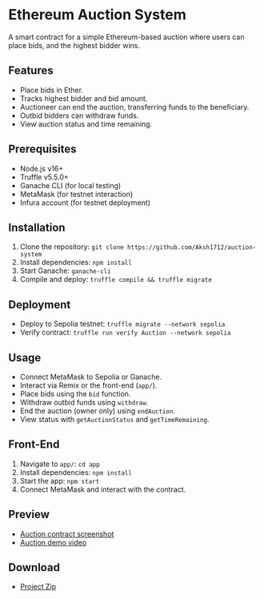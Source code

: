 # Ethereum Auction System

A smart contract for a simple Ethereum-based auction where users can place bids, and the highest bidder wins.

## Features
- Place bids in Ether.
- Tracks highest bidder and bid amount.
- Auctioneer can end the auction, transferring funds to the beneficiary.
- Outbid bidders can withdraw funds.
- View auction status and time remaining.

## Prerequisites
- Node.js v16+
- Truffle v5.5.0+
- Ganache CLI (for local testing)
- MetaMask (for testnet interaction)
- Infura account (for testnet deployment)

## Installation
1. Clone the repository: `git clone https://github.com/Aksh1712/auction-system`
2. Install dependencies: `npm install`
3. Start Ganache: `ganache-cli`
4. Compile and deploy: `truffle compile && truffle migrate`

## Deployment
- Deploy to Sepolia testnet: `truffle migrate --network sepolia`
- Verify contract: `truffle run verify Auction --network sepolia`

## Usage
- Connect MetaMask to Sepolia or Ganache.
- Interact via Remix or the front-end (`app/`).
- Place bids using the `bid` function.
- Withdraw outbid funds using `withdraw`.
- End the auction (owner only) using `endAuction`.
- View status with `getAuctionStatus` and `getTimeRemaining`.

## Front-End
1. Navigate to `app/`: `cd app`
2. Install dependencies: `npm install`
3. Start the app: `npm start`
4. Connect MetaMask and interact with the contract.

## Preview
- [Auction contract screenshot](preview/auction_screenshot.png)
- [Auction demo video](preview/auction_demo.gif)

## Download
- [Project Zip](https://github.com/Aksh1712/auction-system/releases)